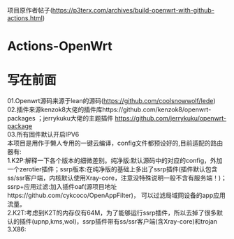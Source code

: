 项目原作者帖子(https://p3terx.com/archives/build-openwrt-with-github-actions.html)

# Actions-OpenWrt
# 写在前面
01.Openwrt源码来源于lean的源码(https://github.com/coolsnowwolf/lede)  
02.插件来源kenzok8大佬的插件库https://github.com/kenzok8/openwrt-packages ；jerrykuku大佬的主题插件 https://github.com/jerrykuku/openwrt-package  
03.所有固件默认开启IPV6  
   本项目是用作于懒人专用的一键云编译，config文件都预设好的,目前适配的路由器有:  
1.K2P:解释一下各个版本的细微差别。纯净版:默认源码中的对应的config，外加一个zerotier插件；ssrp版本:在纯净版的基础上多出了ssrp插件(插件默认包含ss/ssr客户端，内核默认使用Xray-core，注意没特殊说明一般不含有服务端！)；ssrp+应用过滤:加入插件oaf(源项目地址https://github.com/cykcoco/OpenAppFilter)， 可以过滤局域网设备的app应用流量。  
2.K2T:考虑到K2T的内存仅有64M，为了能够运行ssrp插件，所以去掉了很多默认的插件(upnp,kms,wol)，ssrp插件带有ss/ssr客户端(含Xray-core)和trojan  
3.X86:
